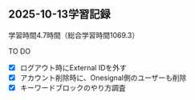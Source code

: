 ## 2025-10-13学習記録
学習時間4.7時間（総合学習時間1069.3）

TO DO
- [x] ログアウト時にExternal IDを外す
- [x] アカウント削除時に、Onesignal側のユーザーも削除
- [x] キーワードブロックのやり方調査
